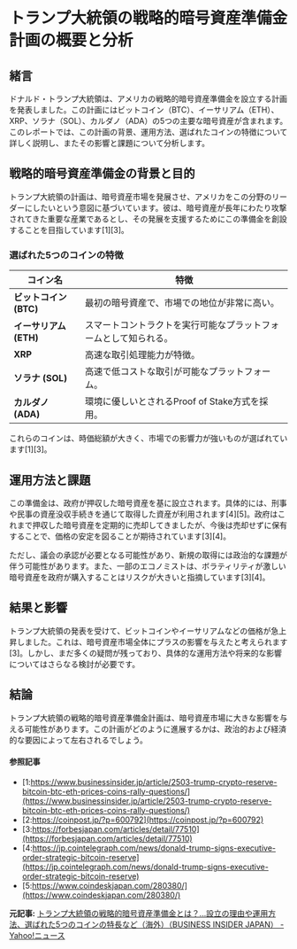 # トランプ大統領の戦略的暗号資産準備金計画の概要と分析

## 緒言

ドナルド・トランプ大統領は、アメリカの戦略的暗号資産準備金を設立する計画を発表しました。この計画にはビットコイン（BTC）、イーサリアム（ETH）、XRP、ソラナ（SOL）、カルダノ（ADA）の5つの主要な暗号資産が含まれます。このレポートでは、この計画の背景、運用方法、選ばれたコインの特徴について詳しく説明し、またその影響と課題について分析します。

## 戦略的暗号資産準備金の背景と目的

トランプ大統領の計画は、暗号資産市場を発展させ、アメリカをこの分野のリーダーにしたいという意図に基づいています。彼は、暗号資産が長年にわたり攻撃されてきた重要な産業であるとし、その発展を支援するためにこの準備金を創設することを目指しています[1][3]。

### 選ばれた5つのコインの特徴

| コイン名 | 特徴 |
| --- | --- |
| **ビットコイン (BTC)** | 最初の暗号資産で、市場での地位が非常に高い。 |
| **イーサリアム (ETH)** | スマートコントラクトを実行可能なプラットフォームとして知られる。 |
| **XRP** | 高速な取引処理能力が特徴。 |
| **ソラナ (SOL)** | 高速で低コストな取引が可能なプラットフォーム。 |
| **カルダノ (ADA)** | 環境に優しいとされるProof of Stake方式を採用。 |

これらのコインは、時価総額が大きく、市場での影響力が強いものが選ばれています[1][3]。

## 運用方法と課題

この準備金は、政府が押収した暗号資産を基に設立されます。具体的には、刑事や民事の資産没収手続きを通じて取得した資産が利用されます[4][5]。政府はこれまで押収した暗号資産を定期的に売却してきましたが、今後は売却せずに保有することで、価格の安定を図ることが期待されています[3][4]。

ただし、議会の承認が必要となる可能性があり、新規の取得には政治的な課題が伴う可能性があります。また、一部のエコノミストは、ボラティリティが激しい暗号資産を政府が購入することはリスクが大きいと指摘しています[3][4]。

## 結果と影響

トランプ大統領の発表を受けて、ビットコインやイーサリアムなどの価格が急上昇しました。これは、暗号資産市場全体にプラスの影響を与えたと考えられます[3]。しかし、まだ多くの疑問が残っており、具体的な運用方法や将来的な影響についてはさらなる検討が必要です。

## 結論

トランプ大統領の戦略的暗号資産準備金計画は、暗号資産市場に大きな影響を与える可能性があります。この計画がどのように進展するかは、政治的および経済的な要因によって左右されるでしょう。

#### 参照記事
- [1:https://www.businessinsider.jp/article/2503-trump-crypto-reserve-bitcoin-btc-eth-prices-coins-rally-questions/](https://www.businessinsider.jp/article/2503-trump-crypto-reserve-bitcoin-btc-eth-prices-coins-rally-questions/)
- [2:https://coinpost.jp/?p=600792](https://coinpost.jp/?p=600792)
- [3:https://forbesjapan.com/articles/detail/77510](https://forbesjapan.com/articles/detail/77510)
- [4:https://jp.cointelegraph.com/news/donald-trump-signs-executive-order-strategic-bitcoin-reserve](https://jp.cointelegraph.com/news/donald-trump-signs-executive-order-strategic-bitcoin-reserve)
- [5:https://www.coindeskjapan.com/280380/](https://www.coindeskjapan.com/280380/)


**元記事:** [トランプ大統領の戦略的暗号資産準備金とは？…設立の理由や運用方法、選ばれた5つのコインの特長など（海外）（BUSINESS INSIDER JAPAN） - Yahoo!ニュース](https://news.yahoo.co.jp/articles/4709ffe2a662bd0a105c2aa4bac0dda9c0bb9a0a?source=rss)
